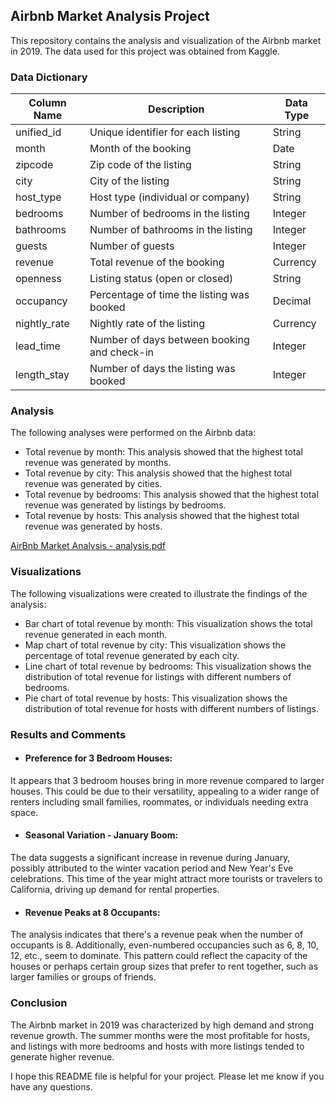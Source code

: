 ## Airbnb Market Analysis Project

This repository contains the analysis and visualization of the Airbnb market in 2019. The data used for this project was obtained from Kaggle.

### Data Dictionary

| Column Name | Description | Data Type |
|---|---|---|
| unified_id | Unique identifier for each listing | String |
| month | Month of the booking | Date |
| zipcode | Zip code of the listing | String |
| city | City of the listing | String |
| host_type | Host type (individual or company) | String |
| bedrooms | Number of bedrooms in the listing | Integer |
| bathrooms | Number of bathrooms in the listing | Integer |
| guests | Number of guests | Integer |
| revenue | Total revenue of the booking | Currency |
| openness | Listing status (open or closed) | String |
| occupancy | Percentage of time the listing was booked | Decimal |
| nightly_rate | Nightly rate of the listing | Currency |
| lead_time | Number of days between booking and check-in | Integer |
| length_stay | Number of days the listing was booked | Integer |

### Analysis

The following analyses were performed on the Airbnb data:

* Total revenue by month: This analysis showed that the highest total revenue was generated by months.
* Total revenue by city: This analysis showed that the highest total revenue was generated by cities.
* Total revenue by bedrooms: This analysis showed that the highest total revenue was generated by listings by bedrooms.
* Total revenue by hosts: This analysis showed that the highest total revenue was generated by hosts.

[AirBnb Market Analysis - analysis.pdf](https://github.com/Cgdsblc/airbnb-market-analysis/files/14110598/AirBnb.Market.Analysis.-.analysis.pdf)

### Visualizations

The following visualizations were created to illustrate the findings of the analysis:

* Bar chart of total revenue by month: This visualization shows the total revenue generated in each month.
* Map chart of total revenue by city: This visualization shows the percentage of total revenue generated by each city.
* Line chart of total revenue by bedrooms: This visualization shows the distribution of total revenue for listings with different numbers of bedrooms.
* Pie chart of total revenue by hosts: This visualization shows the distribution of total revenue for hosts with different numbers of listings.

### Results and Comments

* #### Preference for 3 Bedroom Houses:
It appears that 3 bedroom houses bring in more revenue compared to larger houses. This could be due to their versatility, appealing to a wider range of renters including small families, roommates, or individuals needing extra space.
* #### Seasonal Variation - January Boom:
The data suggests a significant increase in revenue during January, possibly attributed to the winter vacation period and New Year's Eve celebrations. This time of the year might attract more tourists or travelers to California, driving up demand for rental properties.
* #### Revenue Peaks at 8 Occupants:
The analysis indicates that there's a revenue peak when the number of occupants is 8. Additionally, even-numbered occupancies such as 6, 8, 10, 12, etc., seem to dominate. This pattern could reflect the capacity of the houses or perhaps certain group sizes that prefer to rent together, such as larger families or groups of friends.

### Conclusion

The Airbnb market in 2019 was characterized by high demand and strong revenue growth. The summer months were the most profitable for hosts, and listings with more bedrooms and hosts with more listings tended to generate higher revenue.

I hope this README file is helpful for your project. Please let me know if you have any questions.
